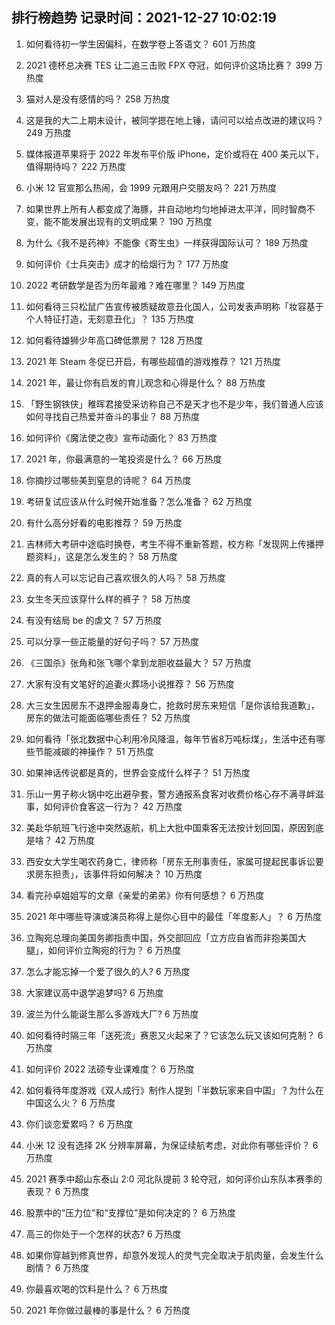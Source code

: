 
## 排行榜趋势 记录时间：2021-12-27 10:02:19
  
  1. 如何看待初一学生因偏科，在数学卷上答语文？ 601 万热度
    
  2. 2021 德杯总决赛 TES 让二追三击败 FPX 夺冠，如何评价这场比赛？ 399 万热度
    
  3. 猫对人是没有感情的吗？ 258 万热度
    
  4. 这是我的大二上期末设计，被同学摁在地上锤，请问可以给点改进的建议吗？ 249 万热度
    
  5. 媒体报道苹果将于 2022 年发布平价版 iPhone，定价或将在 400 美元以下，值得期待吗？ 222 万热度
    
  6. 小米 12 官宣那么热闹，会 1999 元跟用户交朋友吗？ 221 万热度
    
  7. 如果世界上所有人都变成了海豚，并自动地均匀地掉进太平洋，同时智商不变，能不能发展出现有的文明成果？ 190 万热度
    
  8. 为什么《我不是药神》不能像《寄生虫》一样获得国际认可？ 189 万热度
    
  9. 如何评价《士兵突击》成才的给烟行为？ 177 万热度
    
  10. 2022 考研数学是否为历年最难？难在哪里？ 149 万热度
    
  11. 如何看待三只松鼠广告宣传被质疑故意丑化国人，公司发表声明称「妆容基于个人特征打造，无刻意丑化」？ 135 万热度
    
  12. 如何看待雄狮少年高口碑低票房？ 128 万热度
    
  13. 2021 年 Steam 冬促已开启，有哪些超值的游戏推荐？ 121 万热度
    
  14. 2021 年，最让你有启发的育儿观念和心得是什么？ 88 万热度
    
  15. 「野生钢铁侠」稚晖君接受采访称自己不是天才也不是少年，我们普通人应该如何寻找自己热爱并奋斗的事业？ 88 万热度
    
  16. 如何评价《魔法使之夜》宣布动画化？ 83 万热度
    
  17. 2021 年，你最满意的一笔投资是什么？ 66 万热度
    
  18. 你摘抄过哪些美到窒息的诗呢？ 64 万热度
    
  19. 考研复试应该从什么时候开始准备？怎么准备？ 62 万热度
    
  20. 有什么高分好看的电影推荐？ 59 万热度
    
  21. 吉林师大考研中途临时换卷，考生不得不重新答题，校方称「发现网上传播押题资料」，这是怎么发生的？ 58 万热度
    
  22. 真的有人可以忘记自己喜欢很久的人吗？ 58 万热度
    
  23. 女生冬天应该穿什么样的裤子？ 58 万热度
    
  24. 有没有结局 be 的虐文？ 57 万热度
    
  25. 可以分享一些正能量的好句子吗？ 57 万热度
    
  26. 《三国杀》张角和张飞哪个拿到龙胆收益最大？ 57 万热度
    
  27. 大家有没有文笔好的追妻火葬场小说推荐？ 56 万热度
    
  28. 大三女生因房东不退押金服毒身亡，抢救时房东来短信「是你该给我道歉」，房东的做法可能面临哪些责任？ 52 万热度
    
  29. 如何看待「张北数据中心利用冷风降温，每年节省8万吨标煤」，生活中还有哪些节能减碳的神操作？ 51 万热度
    
  30. 如果神话传说都是真的，世界会变成什么样子？ 51 万热度
    
  31. 乐山一男子称火锅中吃出避孕套，警方通报系食客对收费价格心存不满寻衅滋事，如何评价食客这一行为？ 42 万热度
    
  32. 美赴华航班飞行途中突然返航，机上大批中国乘客无法按计划回国，原因到底是啥？ 42 万热度
    
  33. 西安女大学生喝农药身亡，律师称「房东无刑事责任，家属可提起民事诉讼要求房东担责」，该事件将如何解决？ 10 万热度
    
  34. 看完孙卓姐姐写的文章《亲爱的弟弟》你有何感想？ 6 万热度
    
  35. 2021 年中哪些导演或演员称得上是你心目中的最佳「年度影人」？ 6 万热度
    
  36. 立陶宛总理向美国务卿指责中国，外交部回应「立方应自省而非抱美国大腿」，如何评价立陶宛的行为？ 6 万热度
    
  37. 怎么才能忘掉一个爱了很久的人? 6 万热度
    
  38. 大家建议高中退学追梦吗? 6 万热度
    
  39. 波兰为什么能诞生那么多游戏大厂? 6 万热度
    
  40. 如何看待时隔三年「送死流」赛恩又火起来了？它该怎么玩又该如何克制？ 6 万热度
    
  41. 如何评价 2022 法硕专业课难度？ 6 万热度
    
  42. 如何看待年度游戏《双人成行》制作人提到「半数玩家来自中国」？为什么在中国这么火？ 6 万热度
    
  43. 你们谈恋爱累吗？ 6 万热度
    
  44. 小米 12 没有选择 2K 分辨率屏幕，为保证续航考虑，对此你有哪些评价？ 6 万热度
    
  45. 2021 赛季中超山东泰山 2:0 河北队提前 3 轮夺冠，如何评价山东队本赛季的表现？ 6 万热度
    
  46. 股票中的“压力位”和“支撑位”是如何决定的？ 6 万热度
    
  47. 高三的你处于一个怎样的状态? 6 万热度
    
  48. 如果你穿越到修真世界，却意外发现人的灵气完全取决于肌肉量，会发生什么剧情？ 6 万热度
    
  49. 你最喜欢喝的饮料是什么？ 6 万热度
    
  50. 2021 年你做过最棒的事是什么？ 6 万热度
    